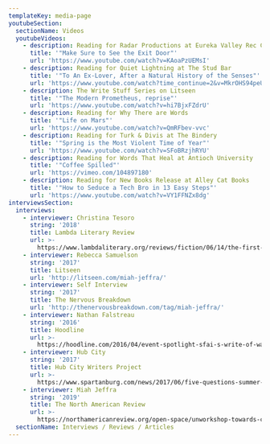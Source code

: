 ```yaml
---
templateKey: media-page
youtubeSection:
  sectionName: Videos
  youtubeVideos:
    - description: Reading for Radar Productions at Eureka Valley Rec Center
      title: '"Make Sure to See the Exit Door"'
      url: 'https://www.youtube.com/watch?v=KAoaPzUEMsI'
    - description: Reading for Quiet Lightning at The Stud Bar
      title: '"To An Ex-Lover, After a Natural History of the Senses"'
      url: 'https://www.youtube.com/watch?time_continue=2&v=MkrOHS94peU'
    - description: The Write Stuff Series on Litseen
      title: '"The Modern Prometheus, reprise"'
      url: 'https://www.youtube.com/watch?v=hi7BjxFZdrU'
    - description: Reading for Why There are Words
      title: '"Life on Mars"'
      url: 'https://www.youtube.com/watch?v=QmRFbev-vvc'
    - description: Reading for Turk & Divis at The Bindery
      title: '"Spring is the Most Violent Time of Year"'
      url: 'https://www.youtube.com/watch?v=SFoBRzjhRYU'
    - description: Reading for Words That Heal at Antioch University
      title: '"Coffee Spilled"'
      url: 'https://vimeo.com/104897180'
    - description: Reading for New Books Release at Alley Cat Books
      title: '"How to Seduce a Tech Bro in 13 Easy Steps"'
      url: 'https://www.youtube.com/watch?v=VY1FFNZx8dg'
interviewsSection:
  interviews:
    - interviewer: Christina Tesoro
      string: '2018'
      title: Lambda Literary Review
      url: >-
        https://www.lambdaliterary.org/reviews/fiction/06/14/the-first-church-of-whats-happening-by-miah-jeffra/
    - interviewer: Rebecca Samuelson
      string: '2017'
      title: Litseen
      url: 'http://litseen.com/miah-jeffra/'
    - interviewer: Self Interview
      string: '2017'
      title: The Nervous Breakdown
      url: 'http://thenervousbreakdown.com/tag/miah-jeffra/'
    - interviewer: Nathan Falstreau
      string: '2016'
      title: Hoodline
      url: >-
        https://hoodline.com/2016/04/event-spotlight-sfai-s-write-of-way-literary-festival-features-students-small-press
    - interviewer: Hub City
      string: '2017'
      title: Hub City Writers Project
      url: >-
        https://www.spartanburg.com/news/2017/06/five-questions-summer-2017-writer-residence-miah-jeffra/
    - interviewer: Miah Jeffra
      string: '2019'
      title: The North American Review
      url: >-
        https://northamericanreview.org/open-space/unworkshop-towards-critical-expansiveness-writers-miah-jeffra-0
  sectionName: Interviews / Reviews / Articles
---
```


